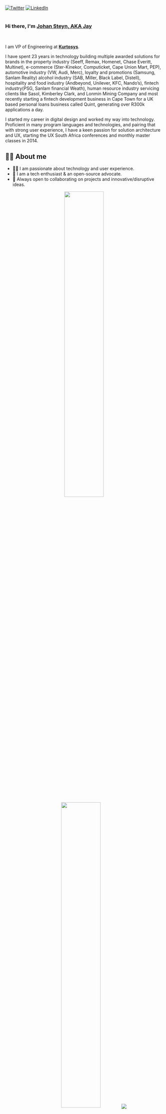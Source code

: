 <div align="left">
  <a href="https://twitter.com/_JSteyn">
    <img src="https://img.shields.io/twitter/follow/_JSteyn?label=Twitter&logo=twitter&style=flat-square&color=1da1f2&logoColor=ffffff" alt="Twitter"/></a>
  <a href="https://www.linkedin.com/in/johansteyn/">
    <img src="https://img.shields.io/static/v1?logo=linkedin&style=flat-square&color=0072b1&label=LinkedIn&message=%E2%98%86" alt="LinkedIn"/></a>
</div>

<br />

### Hi there, I'm [Johan Steyn, AKA Jay](https://www.linkedin.com/in/johansteyn/)
<br />

I am VP of Engineering at <strong>[Kurtosys](https://kurtosys.com/)</strong>.


I have spent 23 years in technology building multiple awarded solutions for brands in the property industry (Seeff, Remax, Homenet, Chase Everitt, Multinet), e-commerce (Ster-Kinekor, Computicket, Cape Union Mart, PEP), automotive industry (VW, Audi, Merc), loyalty and promotions (Samsung, Sanlam Reality) alcohol industry (SAB, Miller, Black Label, Distell), hospitality and food industry (Andbeyond, Unilever, KFC, Nando’s), fintech industry(PSG, Sanlam financial Weath), human resource industry servicing clients like Sasol, Kimberley Clark, and Lonmin Mining Company and most recently starting a fintech development business in Cape Town for a UK based personal loans business called Quint, generating over R300k applications a day.

I started my career in digital design and worked my way into technology. Proficient in many program languages and technologies, and pairing that with strong user experience, I have a keen passion for solution architecture and UX, starting the UX South Africa conferences and monthly master classes in 2014.
<br />

## 👩‍💻 About me
- 👨‍💻 I am passionate about technology and user experience.
- 🤔 I am a tech enthusiast & an open-source advocate.
- 🔭 Always open to collaborating on projects and innovative/disruptive ideas. 

<p align="center">
  <img height="50%" align="center"  width="auto" src ="https://github-readme-stats.vercel.app/api?username=JaySteyn&show_icons=true&count_private=true&theme=darcula&hide_border=true&bg_color=00000000">
  <img height="50%" align="center"  width="auto" src ="https://github-readme-stats.vercel.app/api/top-langs/?username=JaySteyn&layout=compact&hide_border=true&theme=darcula&bg_color=00000000&langs_count=8">
  <img src ="https://github-readme-streak-stats.herokuapp.com?user=JaySteyn&theme=darcula&hide_border=true&background=FFFFFF00">
</p>

  
<br /><br /> 

<div align="center">

![visitors](https://visitor-badge.laobi.icu/badge?page_id=JaySteyn.JaySteyn)
</div>

